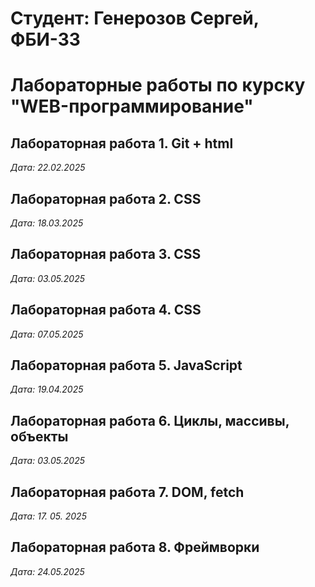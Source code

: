 # Студент: Генерозов Сергей, ФБИ-33

# Лабораторные работы по курску "WEB-программирование"

## Лабораторная работа 1. Git + html

*Дата: 22.02.2025*

## Лабораторная работа 2. CSS

*Дата: 18.03.2025*

## Лабораторная работа 3. CSS

*Дата: 03.05.2025*

## Лабораторная работа 4. CSS

*Дата: 07.05.2025*

## Лабораторная работа 5. JavaScript

*Дата: 19.04.2025*

## Лабораторная работа 6. Циклы, массивы, объекты

*Дата: 03.05.2025*

## Лабораторная работа 7. DOM, fetch

*Дата: 17. 05. 2025*

## Лабораторная работа 8. Фреймворки

*Дата: 24.05.2025*
